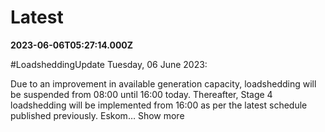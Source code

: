 # Latest

**2023-06-06T05:27:14.000Z**

\#LoadsheddingUpdate
Tuesday, 06 June 2023: 

Due to an improvement in available generation capacity, loadshedding will be suspended from 08:00 until 16:00 today. Thereafter, Stage 4 loadshedding will be implemented from 16:00 as per the latest schedule published previously. Eskom… Show more
